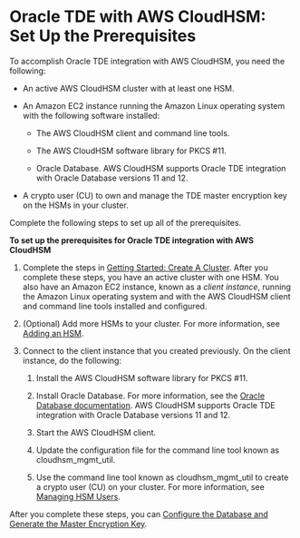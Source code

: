 # Oracle TDE with AWS CloudHSM: Set Up the Prerequisites<a name="oracle-tde-prerequisites"></a>

To accomplish Oracle TDE integration with AWS CloudHSM, you need the following:

+ An active AWS CloudHSM cluster with at least one HSM\.

+ An Amazon EC2 instance running the Amazon Linux operating system with the following software installed:

  + The AWS CloudHSM client and command line tools\.

  + The AWS CloudHSM software library for PKCS \#11\.

  + Oracle Database\. AWS CloudHSM supports Oracle TDE integration with Oracle Database versions 11 and 12\.

+ A crypto user \(CU\) to own and manage the TDE master encryption key on the HSMs in your cluster\.

Complete the following steps to set up all of the prerequisites\.

**To set up the prerequisites for Oracle TDE integration with AWS CloudHSM**

1. Complete the steps in [Getting Started: Create A Cluster](getting-started.md)\. After you complete these steps, you have an active cluster with one HSM\. You also have an Amazon EC2 instance, known as a *client instance*, running the Amazon Linux operating system and with the AWS CloudHSM client and command line tools installed and configured\.

1. \(Optional\) Add more HSMs to your cluster\. For more information, see [Adding an HSM](add-remove-hsm.md#add-hsm)\.

1. Connect to the client instance that you created previously\. On the client instance, do the following:

   1. Install the AWS CloudHSM software library for PKCS \#11\.

   1. Install Oracle Database\. For more information, see the [Oracle Database documentation](https://docs.oracle.com/en/database/)\. AWS CloudHSM supports Oracle TDE integration with Oracle Database versions 11 and 12\.

   1. Start the AWS CloudHSM client\.

   1. Update the configuration file for the command line tool known as cloudhsm\_mgmt\_util\.

   1. Use the command line tool known as cloudhsm\_mgmt\_util to create a crypto user \(CU\) on your cluster\. For more information, see [Managing HSM Users](manage-hsm-users.md)\.

After you complete these steps, you can [Configure the Database and Generate the Master Encryption Key](oracle-tde-configure-database-and-generate-master-key.md)\.